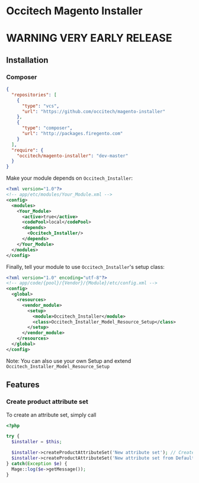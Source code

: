 # Occitech Magento Installer

# WARNING VERY EARLY RELEASE

## Installation

### Composer

```json
{
  "repositories": [
    {
      "type": "vcs",
      "url": "https://github.com/occitech/magento-installer"
    },
    {
      "type": "composer",
      "url": "http://packages.firegento.com"
    }
  ],
  "require": {
    "occitech/magento-installer": "dev-master"
  }
}
```

Make your module depends on `Occitech_Installer`:

```xml
<?xml version="1.0"?>
<!-- app/etc/modules/Your_Module.xml -->
<config>
  <modules>
    <Your_Module>
      <active>true</active>
      <codePool>local</codePool>
      <depends>
        <Occitech_Installer/>
      </depends>
    </Your_Module>
  </modules>
</config>
```

Finally, tell your module to use `Occitech_Installer`'s setup class:

```xml
<?xml version="1.0" encoding="utf-8"?>
<!-- app/code/{pool}/{Vendor}/{Module}/etc/config.xml -->
<config>
  <global>
    <resources>
      <vendor_module>
        <setup>
          <module>Occitech_Installer</module>
          <class>Occitech_Installer_Model_Resource_Setup</class>
        </setup>
      </vendor_module>
    </resources>
  </global>
</config>
```

Note: You can also use your own Setup and extend
`Occitech_Installer_Model_Resource_Setup`

## Features

### Create product attribute set

To create an attribute set, simply call

```php
<?php

try {
  $installer = $this;

  $installer->createProductAttributeSet('New attribute set'); // Creates a new attribute set
  $installer->createProductAttributeSet('New attribute set from Default', 'Default'); // create a new attribute set inheriting from the "Default" attribute set
} catch(Exception $e) {
  Mage::log($e->getMessage());
}
```
